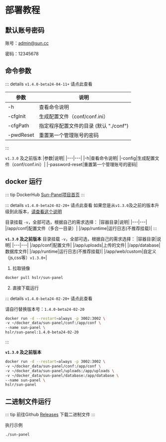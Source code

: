 # 部署教程

## 默认账号密码
账号：admin@sun.cc

密码：12345678

## 命令参数

::: details `v1.4.0-beta24-04-11+` 请点此查看

|参数|说明|
|---|---|
|-h|查看命令说明|
|-cfgInit|生成配置文件（conf/conf.ini）|
|-cfgPath|指定程序配置文件的目录 (默认 "./conf")|
|-pwdReset|重置第一个管理账号的密码|

:::

`v1.3.0` 及之前版本
|参数|说明|
|---|---|
|-h|查看命令说明|
|-config|生成配置文件（conf/conf.ini）|
|-password-reset|重置第一个管理账号的密码|


## docker 运行

::: tip
DockerHub [Sun-Panel项目首页](https://hub.docker.com/r/hslr/sun-panel) 
:::

::: details `v1.4.0-beta24-02-20+` 请点此查看
如果您是从`v1.3.0`及之前的版本升级到此版本，[请查看这个说明](https://github.com/hslr-s/sun-panel/discussions/98)

目录挂载 `-v`，全部可选，根据自己的需求选择：
|容器目录|说明|
|---|---|
|/app/conf|配置文件（多合一目录）|
|/app/runtime|运行日志(不推荐挂载)|
:::

**`v1.3.0` 及之前版本**
目录挂载 `-v`，全部可选，根据自己的需求选择：
|容器目录|说明|
|---|---|
|/app/conf|配置文件|
|/app/uploads|上传的文件|
|/app/database|数据库文件|
|/app/runtime|运行日志(不推荐挂载)|
|/app/web/custom|自定义（js,css等）`v1.3.0+`|

1. 拉取镜像
```sh
docker pull hslr/sun-panel
```

2. 直接下载运行

::: details `v1.4.0-beta24-02-20+` 请点此查看

请自行替换版本号：`1.4.0-beta24-02-20`
```sh
docker run -d --restart=always -p 3002:3002 \
-v ~/docker_data/sun-panel/conf:/app/conf \
--name sun-panel \
hslr/sun-panel:1.4.0-beta24-02-20
```
:::

**`v1.3.0` 及之前版本**
```sh
docker run -d --restart=always -p 3002:3002 \
-v ~/docker_data/sun-panel/conf:/app/conf \
-v ~/docker_data/sun-panel/uploads:/app/uploads \
-v ~/docker_data/sun-panel/database:/app/database \
--name sun-panel \
hslr/sun-panel
```

## 二进制文件运行

::: tip
前往Github  [Releases](https://github.com/hslr-s/sun-panel/releases) 下载二进制文件
:::


执行示例

```sh
./sun-panel
```



